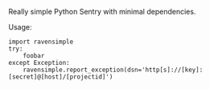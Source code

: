 Really simple Python Sentry with minimal dependencies.

Usage:

```
import ravensimple
try:
    foobar
except Exception:
    ravensimple.report_exception(dsn='http[s]://[key]:[secret]@[host]/[projectid]')
```

